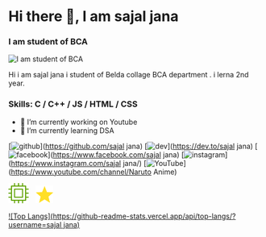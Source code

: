 # Hi there 👋, I am sajal jana
### I am student of BCA
![I am student of BCA](https://fiverr-res.cloudinary.com/images/q_auto,f_auto/gigs/336496032/original/cc001ec71b48d5c791e7800cc0679c2420fb4cea/solve-code-problems-in-js-ts-css-react-nestjs-nextjs.jpg)

Hi i am sajal jana i student of Belda collage BCA department .
i lerna  2nd year. 

### Skills: C / C++ / JS / HTML / CSS

- 🔭 I’m currently working on Youtube 
- 🌱 I’m currently learning DSA 


[<img src='https://cdn.jsdelivr.net/npm/simple-icons@3.0.1/icons/github.svg' alt='github' height='40'>](https://github.com/sajal jana)  [<img src='https://cdn.jsdelivr.net/npm/simple-icons@3.0.1/icons/dev-dot-to.svg' alt='dev' height='40'>](https://dev.to/sajal jana)  [<img src='https://cdn.jsdelivr.net/npm/simple-icons@3.0.1/icons/facebook.svg' alt='facebook' height='40'>](https://www.facebook.com/sajal jana)  [<img src='https://cdn.jsdelivr.net/npm/simple-icons@3.0.1/icons/instagram.svg' alt='instagram' height='40'>](https://www.instagram.com/sajal jana/)  [<img src='https://cdn.jsdelivr.net/npm/simple-icons@3.0.1/icons/youtube.svg' alt='YouTube' height='40'>](https://www.youtube.com/channel/Naruto Anime)  

<a href='https://docs.github.com/en/developers'><img src='https://raw.githubusercontent.com/acervenky/animated-github-badges/master/assets/devbadge.gif' width='40' height='40'></a> <a href='https://stars.github.com/'><img src='https://raw.githubusercontent.com/acervenky/animated-github-badges/master/assets/starbadge.gif' width='35' height='35'></a> 

[![Top Langs](https://github-readme-stats.vercel.app/api/top-langs/?username=sajal jana)](https://github.com/anuraghazra/github-readme-stats)


